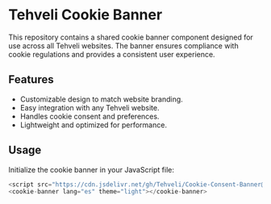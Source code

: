 # Tehveli Cookie Banner

This repository contains a shared cookie banner component designed for use across all Tehveli websites. The banner ensures compliance with cookie regulations and provides a consistent user experience.

## Features

- Customizable design to match website branding.
- Easy integration with any Tehveli website.
- Handles cookie consent and preferences.
- Lightweight and optimized for performance.

## Usage

Initialize the cookie banner in your JavaScript file:

```javascript
<script src="https://cdn.jsdelivr.net/gh/Tehveli/Cookie-Consent-Banner@main/cookie-banner.js" defer></script>
<cookie-banner lang="es" theme="light"></cookie-banner>
```
